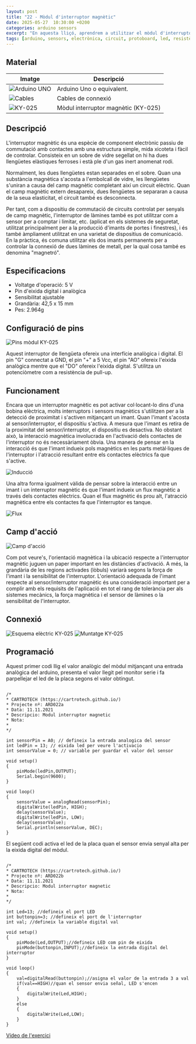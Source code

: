 ```yaml
---
layout: post
title: "22 - Mòdul d'interruptor magnètic"
date: 2025-05-27  10:30:00 +0200
categories: arduino sensors
excerpt: "En aquesta lliçó, aprendrem a utilitzar el mòdul d'interruptor magnètic."
tags: [arduino, sensors, electrònica, circuit, protoboard, led, resistència, potenciòmetre]
---
```


[img2]: /assets/imatges/ard/ard_22_02.png "pins-interruptor-magnètic"
[img3]: /assets/imatges/ard/ard_22_03.png "inducció-interruptor-magnètic"
[img4]: /assets/imatges/ard/ard_22_04.png "flux-interruptor-magnètic"
[img5]: /assets/imatges/ard/ard_22_05.png "camp-acció-interruptor-magnètic"
[img6]: /assets/imatges/ard/ard_22_06.png "connexió-interruptor-magnètic"
[img7]: /assets/imatges/ard/ard_22_07.png "muntatge-interruptor-magnètic"
[img8]: /assets/imatges/mat/mat_unor3.png "Arduino Uno o compatible"
[img9]: /assets/imatges/mat/mat_cables.png "Cables de connexió"
[img10]: /assets/imatges/mat/mat_KY-025.png "Mòdul interruptor magnètic (KY-025)"

## Material

| Imatge | Descripció |
| ------ | ---------- |
| ![Arduino UNO][img8]   | Arduino Uno o equivalent.           |
| ![Cables][img9]        | Cables de connexió                  |
| ![KY-025][img10]       | Mòdul interruptor magnètic (KY-025) |

## Descripció

L'interruptor magnètic és una espècie de component electrònic passiu de
commutació amb contactes amb una estructura simple, mida xicoteta i
fàcil de controlar. Consisteix en un sobre de vidre segellat on hi ha
dues llengüetes elàstiques ferroses i està ple d'un gas inert anomenat
rodi.

Normalment, les dues llengüetes estan separades en el sobre. Quan una
substància magnètica s'acosta a l'embolcall de vidre, les llengüetes
s'uniran a causa del camp magnètic completant així un circuit elèctric.
Quan el camp magnètic extern desapareix, dues llengüetes se separaran a
causa de la seua elasticitat, el circuit també es desconnecta.

Per tant, com a dispositiu de commutació de circuits controlat per
senyals de camp magnètic, l'interruptor de làmines també es pot
utilitzar com a sensor per a comptar i limitar, etc. (aplicat en els
sistemes de seguretat, utilitzat principalment per a la producció
d'imants de portes i finestres), i és també àmpliament utilitzat en una
varietat de dispositius de comunicació. En la pràctica, és comuna
utilitzar els dos imants permanents per a controlar la connexió de dues
làmines de metall, per la qual cosa també es denomina "magnetró".

## Especificacions

- Voltatge d'operació: 5 V
- Pin d'eixida digital i analògica
- Sensibilitat ajustable
- Grandària: 42,5 x 15 mm
- Pes: 2.964g

## Configuració de pins

![Pins mòdul KY-025][img2]

Aquest interruptor de llengüeta ofereix una interfície analògica i
digital. El pin "G" connectat a GND, el pin "+" a 5 Vcc, el pin
"AO" ofereix l'eixida analògica mentre que el "DO" ofereix
l'eixida digital. S'utilitza un potenciòmetre com a resistència de
pull-up.

## Funcionament

Encara que un interruptor magnètic es pot activar col·locant-lo dins
d'una bobina elèctrica, molts interruptors i sensors magnètics
s'utilitzen per a la detecció de proximitat i s'activen mitjançant un
imant. Quan l'imant s'acosta al sensor/interruptor, el dispositiu
s'activa. A mesura que l'imant es retira de la proximitat del sensor/interruptor, el dispositiu es desactiva. No obstant això, la interacció
magnètica involucrada en l'activació dels contactes de l'interruptor
no és necessàriament òbvia. Una manera de pensar en la interacció és que
l'imant indueix pols magnètics en les parts metàl·liques de
l'interruptor i l'atracció resultant entre els contactes elèctrics fa
que s'active.

![Inducció][img3]

Una altra forma igualment vàlida de pensar sobre la interacció entre un
imant i un interruptor magnètic és que l'imant indueix un flux magnètic
a través dels contactes elèctrics. Quan el flux magnètic és prou alt,
l'atracció magnètica entre els contactes fa que l'interruptor es
tanque.

![Flux][img4]

## Camp d'acció

![Camp d'acció][img5]

Com pot veure's, l'orientació magnètica i la ubicació respecte a
l'interruptor magnètic juguen un paper important en les distàncies
d'activació. A més, la grandària de les regions activades (lòbuls)
variarà segons la força de l'imant i la sensibilitat de l'interruptor.
L'orientació adequada de l'imant respecte al sensor/interruptor
magnètic és una consideració important per a complir amb els requisits
de l'aplicació en tot el rang de tolerància per als sistemes mecànics,
la força magnètica i el sensor de làmines o la sensibilitat de
l'interruptor.

## Connexió

![Esquema elèctric KY-025][img6]
![Muntatge KY-025][img7]

## Programació

Aquest primer codi llig el valor analògic del mòdul mitjançant una
entrada analògica del arduino, presenta el valor llegit pel monitor
serie i fa parpellejar el led de la placa segons el valor obtingut.

```Arduino

/*
* CARTROTECH (https://cartrotech.github.io/)
* Projecte nº: ARD022a
* Data: 11.11.2021
* Descripcio: Modul interruptor magnetic
* Nota:
*
*/

int sensorPin = A0; // defineix la entrada analogica del sensor
int ledPin = 13; // eixida led per veure l'activacio
int sensorValue = 0; // variable per guardar el valor del sensor

void setup()
{
    pinMode(ledPin,OUTPUT);
    Serial.begin(9600);
}

void loop()
{
    sensorValue = analogRead(sensorPin);
    digitalWrite(ledPin, HIGH);
    delay(sensorValue);
    digitalWrite(ledPin, LOW);
    delay(sensorValue);
    Serial.println(sensorValue, DEC);
}
```

El següent codi activa el led de la placa quan el sensor envia senyal
alta per la eixida digital del mòdul.

```Arduino

/*
* CARTROTECH (https://cartrotech.github.io/)
* Projecte nº: ARD022b
* Data: 11.11.2021
* Descripcio: Modul interruptor magnetic
* Nota:
*
*/

int Led=13; //defineix el port LED
int buttonpin=3; //defineix el port de l'interruptor
int val; //defineix la variable digital val

void setup()
{
    pinMode(Led,OUTPUT);//defineix LED com pin de eixida
    pinMode(buttonpin,INPUT);//defineix la entrada digital del interruptor
}

void loop()
{
    val=digitalRead(buttonpin);//asigna el valor de la entrada 3 a val
    if(val==HIGH)//quan el sensor envia señal, LED s'encen
    {
        digitalWrite(Led,HIGH);
    }
    else
    {
        digitalWrite(Led,LOW);
    }
}
```

[Vídeo de l'exercici](https://youtu.be/hHJguG3lKSo)
